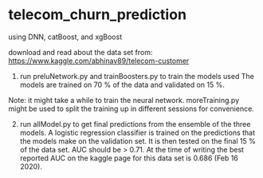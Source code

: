 # telecom_churn_prediction
using DNN, catBoost, and xgBoost

download and read about the data set from:
https://www.kaggle.com/abhinav89/telecom-customer

1. run preluNetwork.py and trainBoosters.py to train the models used
The models are trained on 70 % of the data and validated on 15 %.

Note: it might take a while to train the neural network. moreTraining.py might be used to split the training up in different sessions for convenience.

2. run allModel.py to get final predictions from the ensemble of the three models.
A logistic regression classifier is trained on the predictions that the models make on the validation set. It is then tested on the final 15 % of the data set.
AUC should be > 0.71.
At the time of writing the best reported AUC on the kaggle page for this data set is 0.686 (Feb 16 2020).
